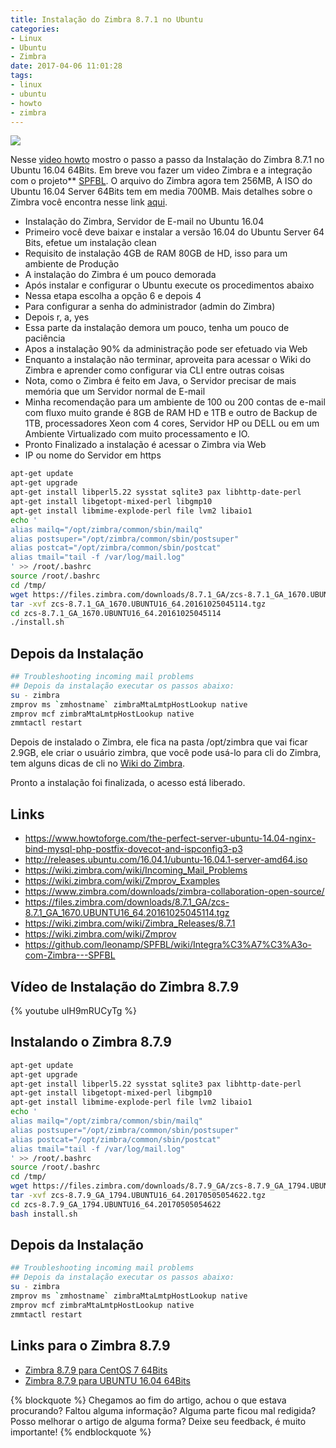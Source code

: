 ```yaml
---
title: Instalação do Zimbra 8.7.1 no Ubuntu
categories:
- Linux
- Ubuntu
- Zimbra
date: 2017-04-06 11:01:28
tags:
- linux
- ubuntu
- howto
- zimbra
---
```


[![](/images/install_zimbra_871.png)](https://www.youtube.com/watch?v=iG7xPekB3kE)

Nesse [video howto](https://www.youtube.com/watch?v=iG7xPekB3kE) mostro o passo a passo da Instalação do Zimbra 8.7.1 no Ubuntu 16.04 64Bits.
Em breve vou fazer um video Zimbra e a integração com o projeto** [SPFBL](http://spfbl.net/compatibilidade.html).
O arquivo do Zimbra agora tem 256MB, A ISO do Ubuntu 16.04 Server 64Bits tem em media 700MB.
Mais detalhes sobre o Zimbra você encontra nesse link [aqui](/2017/04/novo-zimbra-8/).

<!-- more -->


  - Instalação do Zimbra, Servidor de E-mail no Ubuntu 16.04
  - Primeiro você deve baixar e instalar a versão 16.04 do Ubuntu Server 64 Bits, efetue um instalação clean
  - Requisito de instalação 4GB de RAM 80GB de HD, isso para um ambiente de Produção
  - A instalação do Zimbra é um pouco demorada
  - Após instalar e configurar o Ubuntu execute os procedimentos abaixo
  - Nessa etapa escolha a opção 6 e depois 4
  - Para configurar a senha do administrador (admin do Zimbra)
  - Depois r, a, yes
  - Essa parte da instalação demora um pouco, tenha um pouco de paciência
  - Apos a instalação 90% da administração pode ser efetuado via Web
  - Enquanto a instalação não terminar, aproveita para acessar o Wiki do Zimbra e aprender como configurar via CLI entre outras coisas
  - Nota, como o Zimbra é feito em Java, o Servidor precisar de mais memória que um Servidor normal de E-mail
  - Minha recomendação para um ambiente de 100 ou 200 contas de e-mail com fluxo muito grande é 8GB de RAM HD e 1TB e outro de Backup de 1TB, processadores Xeon com 4 cores, Servidor HP ou DELL ou em um Ambiente Virtualizado com muito processamento e IO.
  - Pronto Finalizado a instalação é acessar o Zimbra via Web
  - IP ou nome do Servidor em https


```bash
apt-get update
apt-get upgrade
apt-get install libperl5.22 sysstat sqlite3 pax libhttp-date-perl
apt-get install libgetopt-mixed-perl libgmp10
apt-get install libmime-explode-perl file lvm2 libaio1
echo '
alias mailq="/opt/zimbra/common/sbin/mailq"
alias postsuper="/opt/zimbra/common/sbin/postsuper"
alias postcat="/opt/zimbra/common/sbin/postcat"
alias tmail="tail -f /var/log/mail.log"
' >> /root/.bashrc
source /root/.bashrc
cd /tmp/
wget https://files.zimbra.com/downloads/8.7.1_GA/zcs-8.7.1_GA_1670.UBUNTU16_64.20161025045114.tgz
tar -xvf zcs-8.7.1_GA_1670.UBUNTU16_64.20161025045114.tgz
cd zcs-8.7.1_GA_1670.UBUNTU16_64.20161025045114
./install.sh
```

## Depois da Instalação

```bash
## Troubleshooting incoming mail problems
## Depois da instalação executar os passos abaixo:
su - zimbra
zmprov ms `zmhostname` zimbraMtaLmtpHostLookup native
zmprov mcf zimbraMtaLmtpHostLookup native
zmmtactl restart
```

Depois de instalado o Zimbra, ele fica na pasta /opt/zimbra que vai ficar 2.9GB, ele criar o usuário zimbra, que você pode usá-lo para cli do Zimbra, tem alguns dicas de cli no [Wiki do Zimbra](https://wiki.zimbra.com/wiki/Zmprov_Examples).

Pronto a instalação foi finalizada, o acesso está liberado.



## Links

  * https://www.howtoforge.com/the-perfect-server-ubuntu-14.04-nginx-bind-mysql-php-postfix-dovecot-and-ispconfig3-p3
  * http://releases.ubuntu.com/16.04.1/ubuntu-16.04.1-server-amd64.iso
  * https://wiki.zimbra.com/wiki/Incoming_Mail_Problems
  * https://wiki.zimbra.com/wiki/Zmprov_Examples
  * https://www.zimbra.com/downloads/zimbra-collaboration-open-source/
  * https://files.zimbra.com/downloads/8.7.1_GA/zcs-8.7.1_GA_1670.UBUNTU16_64.20161025045114.tgz
  * https://wiki.zimbra.com/wiki/Zimbra_Releases/8.7.1
  * https://wiki.zimbra.com/wiki/Zmprov
  * https://github.com/leonamp/SPFBL/wiki/Integra%C3%A7%C3%A3o-com-Zimbra---SPFBL



## Vídeo de Instalação do Zimbra 8.7.9

{% youtube uIH9mRUCyTg %}


## Instalando o Zimbra 8.7.9

```bash
apt-get update
apt-get upgrade
apt-get install libperl5.22 sysstat sqlite3 pax libhttp-date-perl
apt-get install libgetopt-mixed-perl libgmp10
apt-get install libmime-explode-perl file lvm2 libaio1
echo '
alias mailq="/opt/zimbra/common/sbin/mailq"
alias postsuper="/opt/zimbra/common/sbin/postsuper"
alias postcat="/opt/zimbra/common/sbin/postcat"
alias tmail="tail -f /var/log/mail.log"
' >> /root/.bashrc
source /root/.bashrc
cd /tmp/
wget https://files.zimbra.com/downloads/8.7.9_GA/zcs-8.7.9_GA_1794.UBUNTU16_64.20170505054622.tgz
tar -xvf zcs-8.7.9_GA_1794.UBUNTU16_64.20170505054622.tgz
cd zcs-8.7.9_GA_1794.UBUNTU16_64.20170505054622
bash install.sh
```

## Depois da Instalação

```bash
## Troubleshooting incoming mail problems
## Depois da instalação executar os passos abaixo:
su - zimbra
zmprov ms `zmhostname` zimbraMtaLmtpHostLookup native
zmprov mcf zimbraMtaLmtpHostLookup native
zmmtactl restart
```


## Links para o Zimbra 8.7.9

  * [Zimbra 8.7.9 para CentOS 7 64Bits](https://files.zimbra.com/downloads/8.7.9_GA/zcs-8.7.9_GA_1794.RHEL7_64.20170505054622.tgz)
  * [Zimbra 8.7.9 para UBUNTU 16.04 64Bits](https://files.zimbra.com/downloads/8.7.9_GA/zcs-8.7.9_GA_1794.UBUNTU16_64.20170505054622.tgz)

{% blockquote %}
Chegamos ao fim do artigo, achou o que estava procurando?
Faltou alguma informação?
Alguma parte ficou mal redigida?
Posso melhorar o artigo de alguma forma? Deixe seu feedback, é muito importante!
{% endblockquote %}